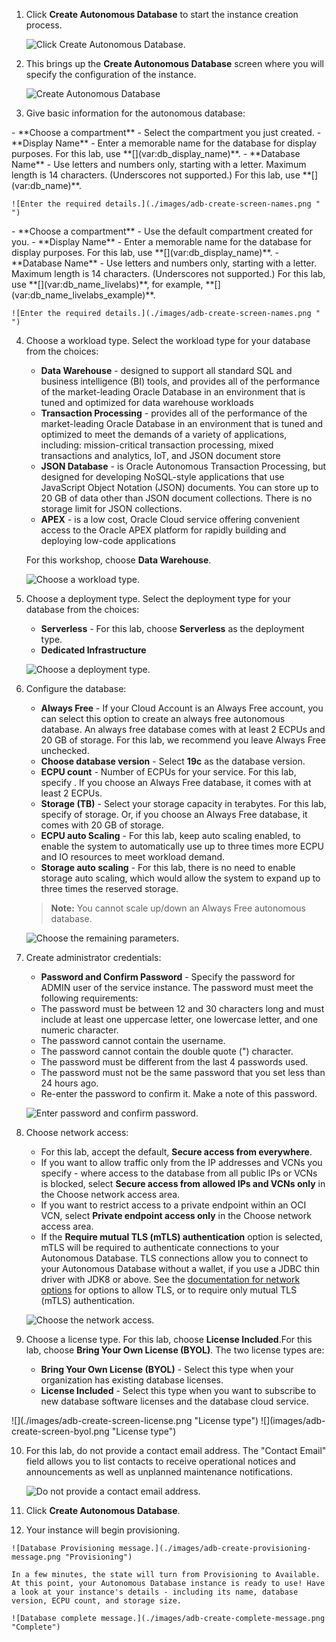 <!--
    {
        "name":"Provision Autonomous Database",
        "description":"Provision an ADB. Use the `variables.json` file to update provisioning parameters, including database name, ECPUs, storage and more."
    }
-->
1. Click **Create Autonomous Database** to start the instance creation process.

    ![Click Create Autonomous Database.](images/adb-click-create-adb.png "Create ADB")

2.  This brings up the **Create Autonomous Database** screen where you will specify the configuration of the instance.


    ![Create Autonomous Database](images/adb-create-screen-freetier-default.png "Create ADB")


3. Give basic information for the autonomous database:

<if type="freetier">
    - **Choose a compartment** - Select the compartment you just created.
    - **Display Name** - Enter a memorable name for the database for display purposes. For this lab, use **[](var:db_display_name)**.
    - **Database Name** - Use letters and numbers only, starting with a letter. Maximum length is 14 characters. (Underscores not supported.) For this lab, use **[](var:db_name)**.

    ![Enter the required details.](./images/adb-create-screen-names.png " ")
</if>
<if type="livelabs">
    - **Choose a compartment** - Use the default compartment created for you.
    - **Display Name** - Enter a memorable name for the database for display purposes. For this lab, use **[](var:db_display_name)**.
    - **Database Name** - Use letters and numbers only, starting with a letter. Maximum length is 14 characters. (Underscores not supported.) For this lab, use **[](var:db_name_livelabs)**, for example, **[](var:db_name_livelabs_example)**.

    ![Enter the required details.](./images/adb-create-screen-names.png " ")
</if>

4. Choose a workload type. Select the workload type for your database from the choices:

    - **Data Warehouse** - designed to support all standard SQL and business intelligence (BI) tools, and provides all of the performance of the market-leading Oracle Database in an environment that is tuned and optimized for data warehouse workloads
    - **Transaction Processing** - provides all of the performance of the market-leading Oracle Database in an environment that is tuned and optimized to meet the demands of a variety of applications, including: mission-critical transaction processing, mixed transactions and analytics, IoT, and JSON document store
    - **JSON Database** - is Oracle Autonomous Transaction Processing, but designed for developing NoSQL-style applications that use JavaScript Object Notation (JSON) documents. You can store up to 20 GB of data other than JSON document collections. There is no storage limit for JSON collections.
    - **APEX** - is a low cost, Oracle Cloud service offering convenient access to the Oracle APEX platform for rapidly building and deploying low-code applications

    For this workshop, choose **Data Warehouse**.

    ![Choose a workload type.](images/adb-create-screen-workload.png "Workload type")

5. Choose a deployment type. Select the deployment type for your database from the choices:

    - **Serverless** - For this lab, choose **Serverless** as the deployment type.
    - **Dedicated Infrastructure**

    ![Choose a deployment type.](images/adb-create-screen-deployment-type.png "Deployment type")

6. Configure the database:

    - **Always Free** - If your Cloud Account is an Always Free account, you can select this option to create an always free autonomous database. An always free database comes with at least 2 ECPUs and 20 GB of storage. For this lab, we recommend you leave Always Free unchecked.
    - **Choose database version** - Select **19c** as the database version.
    - **ECPU count** - Number of ECPUs for your service. For this lab, specify **[](var:db_ocpu)**. If you choose an Always Free database, it comes with at least 2 ECPUs.
    - **Storage (TB)** - Select your storage capacity in terabytes. For this lab, specify **[](var:db_storage)** of storage. Or, if you choose an Always Free database, it comes with 20 GB of storage.
    - **ECPU auto Scaling** - For this lab, keep auto scaling enabled, to enable the system to automatically use up to three times more ECPU and IO resources to meet workload demand.
    - **Storage auto scaling** - For this lab, there is no need to enable storage auto scaling, which would allow the system to expand up to three times the reserved storage.

    > **Note:** You cannot scale up/down an Always Free autonomous database.

    ![Choose the remaining parameters.](./images/adb-create-screen-configure-db.png "Configuration")

7. Create administrator credentials:

    - **Password and Confirm Password** - Specify the password for ADMIN user of the service instance. The password must meet the following requirements:
    - The password must be between 12 and 30 characters long and must include at least one uppercase letter, one lowercase letter, and one numeric character.
    - The password cannot contain the username.
    - The password cannot contain the double quote (") character.
    - The password must be different from the last 4 passwords used.
    - The password must not be the same password that you set less than 24 hours ago.
    - Re-enter the password to confirm it. Make a note of this password.

    ![Enter password and confirm password.](./images/adb-create-screen-password.png "Admin password")

8. Choose network access:
    - For this lab, accept the default, **Secure access from everywhere**.
    - If you want to allow traffic only from the IP addresses and VCNs you specify - where access to the database from all public IPs or VCNs is blocked, select **Secure access from allowed IPs and VCNs only** in the Choose network access area.
    - If you want to restrict access to a private endpoint within an OCI VCN, select **Private endpoint access only** in the Choose network access area.
    - If the **Require mutual TLS (mTLS) authentication** option is selected, mTLS will be required to authenticate connections to your Autonomous Database. TLS connections allow you to connect to your Autonomous Database without a wallet, if you use a JDBC thin driver with JDK8 or above. See the [documentation for network options](https://docs.oracle.com/en/cloud/paas/autonomous-database/adbsa/support-tls-mtls-authentication.html#GUID-3F3F1FA4-DD7D-4211-A1D3-A74ED35C0AF5) for options to allow TLS, or to require only mutual TLS (mTLS) authentication.

    ![Choose the network access.](./images/adb-create-screen-choose-network.png "Networking options")

9. Choose a license type. <if type="freetier">For this lab, choose **License Included**.</if><if type="livelabs">For this lab, choose **Bring Your Own License (BYOL)**.</if> The two license types are:
    - **Bring Your Own License (BYOL)** - Select this type when your organization has existing database licenses.
    - **License Included** - Select this type when you want to subscribe to new database software licenses and the database cloud service.

<if type="freetier">
    ![](./images/adb-create-screen-license.png "License type")
</if>
<if type="livelabs">
    ![](images/adb-create-screen-byol.png "License type")
</if>

10. For this lab, do not provide a contact email address. The "Contact Email" field allows you to list contacts to receive operational notices and announcements as well as unplanned maintenance notifications.

    ![Do not provide a contact email address.](images/adb-create-screen-contact-email.png "email")

11. Click **Create Autonomous Database**.

12.  Your instance will begin provisioning.

    ![Database Provisioning message.](./images/adb-create-provisioning-message.png "Provisioning")

    In a few minutes, the state will turn from Provisioning to Available. At this point, your Autonomous Database instance is ready to use! Have a look at your instance's details - including its name, database version, ECPU count, and storage size.

    ![Database complete message.](./images/adb-create-complete-message.png "Complete")
